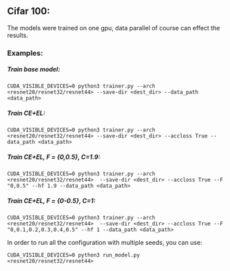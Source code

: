 ## Cifar 100:
The models were trained on one gpu, data parallel of course can effect the results.
### Examples:
##### Train base model:
```
CUDA_VISIBLE_DEVICES=0 python3 trainer.py --arch <resnet20/resnet32/resnet44> --save-dir <dest_dir> --data_path <data_path>
```
##### Train CE+EL:
```
CUDA_VISIBLE_DEVICES=0 python3 trainer.py --arch <resnet20/resnet32/resnet44> --save-dir <dest_dir> --accloss True --data_path <data_path>
```
##### Train CE+EL, F = {0,0.5}, C=1.9:
```
CUDA_VISIBLE_DEVICES=0 python3 trainer.py --arch <resnet20/resnet32/resnet44>  --save-dir <dest_dir> --accloss True --F "0,0.5" --hf 1.9 --data_path <data_path>
```
##### Train CE+EL, F = {0-0.5}, C=1:
```
CUDA_VISIBLE_DEVICES=0 python3 trainer.py --arch <resnet20/resnet32/resnet44>  --save-dir <dest_dir> --accloss True --F "0,0.1,0.2,0.3,0.4,0.5" --hf 1 --data_path <data_path>
```

In order to run all the configuration with multiple seeds, you can use:
```
CUDA_VISIBLE_DEVICES=0 python3 run_model.py  <resnet20/resnet32/resnet44>
```
